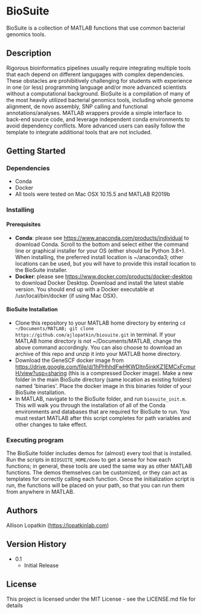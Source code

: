 # BioSuite
BioSuite is a collection of MATLAB functions that use common bacterial genomics tools.

## Description

Rigorous bioinformatics pipelines usually require integrating multiple tools that each depend on different langugages with complex dependencies. These obstacles are prohibitively challenging for students with experience in one (or less) programming language and/or more advanced scientists without a computational background. BioSuite is a compilation of many of the most heavily utilized bacterial genomics tools, including whole genome alignment, de novo assembly, SNP calling and functional annotations/analyses. MATLAB wrappers provide a simple interface to back-end source code, and leverage independent conda environments to avoid dependency conflicts. More advanced users can easily follow the template to integrate additional tools that are not included.

## Getting Started

### Dependencies

* Conda
* Docker
* All tools were tested on Mac OSX 10.15.5 and MATLAB R2019b

### Installing

#### Prerequisites
* **Conda**: please see https://www.anaconda.com/products/individual to download Conda. Scroll to the bottom and select either the command line or graphical installer for your OS (either should be Python 3.8+). When installing, the preferred install location is ~/anaconda3; other locations can be used, but you will have to provide this install location to the BioSuite installer.
* **Docker**: please see https://www.docker.com/products/docker-desktop to download Docker Desktop. Download and install the latest stable version. You should end up with a Docker executable at /usr/local/bin/docker (if using Mac OSX).

#### BioSuite Installation
* Clone this repository to your MATLAB home directory by entering `cd ~/Documents/MATLAB; git clone https://github.com/ajlopatkin/biosuite.git` in terminal. If your MATLAB home directory is not ~/Documents/MATLAB, change the above command accordingly. You can also choose to download an archive of this repo and unzip it into your MATLAB home directory.
* Download the GeneSCF docker image from https://drive.google.com/file/d/1hPHhhdFwHKWDltn5inkKZ1EMCxFcmurH/view?usp=sharing (this is a compressed Docker image). Make a new folder in the main BioSuite directory (same location as existing folders) named 'binaries'. Place the docker image in this binaries folder of your BioSuite installation.
* In MATLAB, navigate to the BioSuite folder, and run `biosuite_init.m`. This will walk you through the installation of all of the Conda environments and databases that are required for BioSuite to run. You must restart MATLAB after this script completes for path variables and other changes to take effect.

### Executing program

The BioSuite folder includes demos for (almost) every tool that is installed. Run the scripts in `BIOSUITE_HOME/demo` to get a sense for how each functions; in general, these tools are used the same way as other MATLAB functions. The demos themselves can be customized, or they can act as templates for correctly calling each function. Once the initialization script is run, the functions will be placed on your path, so that you can run them from anywhere in MATLAB.

## Authors

Allison Lopatkin (https://lopatkinlab.com)

## Version History

* 0.1
    * Initial Release

## License

This project is licensed under the MIT License - see the LICENSE.md file for details
